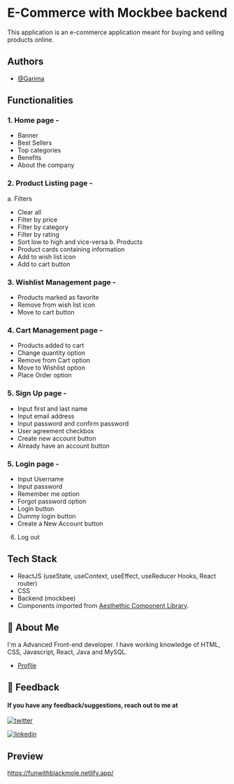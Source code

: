 # E-Commerce with Mockbee backend

This application is an e-commerce application meant for buying and selling products online.

## Authors

- [@Garima](https://github.com/krgarima/)

## Functionalities

### 1. Home page -

- Banner
- Best Sellers
- Top categories
- Benefits
- About the company

### 2. Product Listing page -

a. Filters

- Clear all
- Filter by price
- Filter by category
- Filter by rating
- Sort low to high and vice-versa
  b. Products
- Product cards containing information
- Add to wish list icon
- Add to cart button

### 3. Wishlist Management page -

- Products marked as favorite
- Remove from wish list icon
- Move to cart button

### 4. Cart Management page -

- Products added to cart
- Change quantity option
- Remove from Cart option
- Move to Wishlist option
- Place Order option

### 5. Sign Up page -

- Input first and last name
- Input email address
- Input password and confirm password
- User agreement checkbox
- Create new account button
- Already have an account button

### 5. Login page -

- Input Username
- Input password
- Remember me option
- Forgot password option
- Login button
- Dummy login button
- Create a New Account button

6. Log out

## Tech Stack

- ReactJS (useState, useContext, useEffect, useReducer Hooks, React router)
- CSS
- Backend (mockbee)
- Components imported from [Aesthethic Component Library](https://aesthetic-ui.netlify.app/).

## 🚀 About Me

I'm a Advanced Front-end developer. I have working knowledge of HTML, CSS, Javascript, React, Java and MySQL.

- [Profile](https://github.com/krgarima/)

## 🔗 Feedback

#### If you have any feedback/suggestions, reach out to me at

[![twitter](https://img.shields.io/badge/twitter-1DA1F2?style=for-the-badge&logo=twitter&logoColor=white)](https://twitter.com/GarimaK29063577)

[![linkedin](https://img.shields.io/badge/linkedin-0A66C2?style=for-the-badge&logo=linkedin&logoColor=white)](https://twitter.com/GarimaK29063577)

## Preview

https://funwithblackmole.netlify.app/
